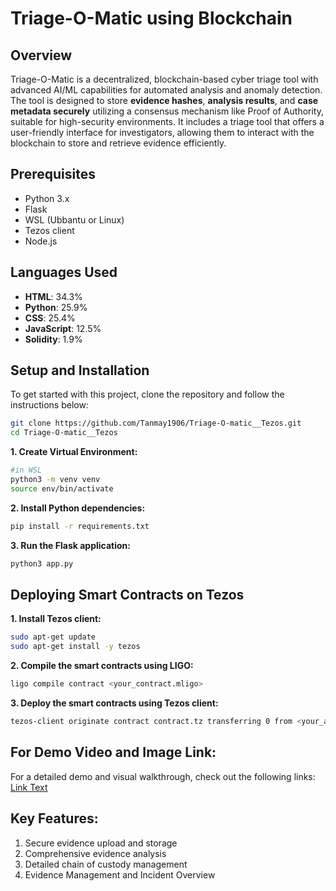 # Triage-O-Matic using Blockchain

## Overview
Triage-O-Matic is a decentralized, blockchain-based cyber triage tool with advanced AI/ML capabilities for automated analysis and anomaly detection. The tool is designed to store **evidence hashes**, **analysis results**, and **case metadata securely** utilizing a consensus mechanism like Proof of Authority, suitable for high-security environments. It includes a triage tool that offers a user-friendly interface for investigators, allowing them to interact with the blockchain to store and retrieve evidence efficiently.


## Prerequisites

- Python 3.x
- Flask
- WSL (Ubbantu or Linux)
- Tezos client
- Node.js

## Languages Used

- **HTML**: 34.3%
- **Python**: 25.9%
- **CSS**: 25.4%
- **JavaScript**: 12.5%
- **Solidity**: 1.9%

## Setup and Installation

To get started with this project, clone the repository and follow the instructions below:

```bash
git clone https://github.com/Tanmay1906/Triage-O-matic__Tezos.git
cd Triage-O-matic__Tezos
```

**1. Create Virtual Environment:**
```bash
#in WSL
python3 -m venv venv
source env/bin/activate  
```
**2. Install Python dependencies:**
```bash
pip install -r requirements.txt
```
**3. Run the Flask application:**
```bash
python3 app.py
```

## Deploying Smart Contracts on Tezos
**1. Install Tezos client:**
```bash
sudo apt-get update
sudo apt-get install -y tezos
```
**2. Compile the smart contracts using LIGO:**
```bash
ligo compile contract <your_contract.mligo>
```
**3. Deploy the smart contracts using Tezos client:**
```bash
tezos-client originate contract contract.tz transferring 0 from <your_account> running '<your_compiled_contract.tz>'
```

## For Demo Video and Image Link:
For a detailed demo and visual walkthrough, check out the following links:
[Link Text](https://drive.google.com/drive/folders/16inLdIA9e-ZGIiUaE-xAgmu5AsxNpH5w?usp=drive_link)


## Key Features:
1. Secure evidence upload and storage
2. Comprehensive evidence analysis
3. Detailed chain of custody management
4. Evidence Management and Incident Overview


